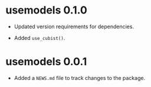 # usemodels 0.1.0

* Updated version requirements for dependencies. 

* Added `use_cubist()`. 

# usemodels 0.0.1

* Added a `NEWS.md` file to track changes to the package.

